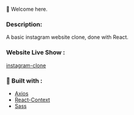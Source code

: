 👋 Welcome here.

### Description:

A basic instagram website clone, done with React.

### Website Live Show :

[instagram-clone](https://normenme.github.io/shopping-list/)

### 🔧 Built with :

- [Axios](https://axios-http.com/docs/intro)
- [React-Context](https://reactjs.org/docs/context.html)
- [Sass](https://sass-lang.com/)
